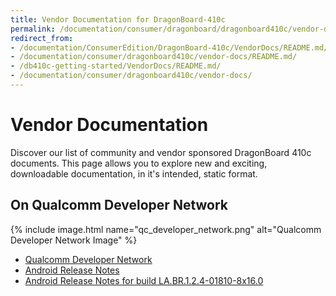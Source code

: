 ```yaml
---
title: Vendor Documentation for DragonBoard-410c
permalink: /documentation/consumer/dragonboard/dragonboard410c/vendor-docs/
redirect_from:
- /documentation/ConsumerEdition/DragonBoard-410c/VendorDocs/README.md/
- /documentation/consumer/dragonboard410c/vendor-docs/README.md/
- /db410c-getting-started/VendorDocs/README.md/
- /documentation/consumer/dragonboard410c/vendor-docs/
---
```

# Vendor Documentation

Discover our list of community and vendor sponsored DragonBoard 410c documents. This page allows you to explore new and exciting, downloadable documentation, in it's intended, static format.

## On Qualcomm Developer Network

{% include image.html name="qc_developer_network.png" alt="Qualcomm Developer Network Image" %}

- [Qualcomm Developer Network](https://developer.qualcomm.com/hardware/dragonboard-410c/tools)
- [Android Release Notes](https://developer.qualcomm.com/download/db410c/android_release_notes-LM80-P0436-12_Rev_G.pdf)
- [Android Release Notes for build LA.BR.1.2.4-01810-8x16.0](https://developer.qualcomm.com/download/db410c/android-release-notes-build-labr124-01810-8x160.pdf)
